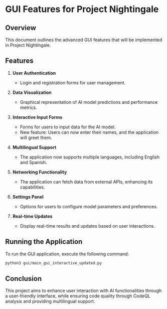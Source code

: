 # GUI Features for Project Nightingale

## Overview
This document outlines the advanced GUI features that will be implemented in Project Nightingale.

## Features
1. **User Authentication**
   - Login and registration forms for user management.
   
2. **Data Visualization**
   - Graphical representation of AI model predictions and performance metrics.
   
3. **Interactive Input Forms**
   - Forms for users to input data for the AI model.
   - New feature: Users can now enter their names, and the application will greet them.

4. **Multilingual Support**
   - The application now supports multiple languages, including English and Spanish.

5. **Networking Functionality**
   - The application can fetch data from external APIs, enhancing its capabilities.

6. **Settings Panel**
   - Options for users to configure model parameters and preferences.

7. **Real-time Updates**
   - Display real-time results and updates based on user interactions.

## Running the Application
To run the GUI application, execute the following command:

```bash
python3 gui/main_gui_interactive_updated.py
```

## Conclusion
This project aims to enhance user interaction with AI functionalities through a user-friendly interface, while ensuring code quality through CodeQL analysis and providing multilingual support.
